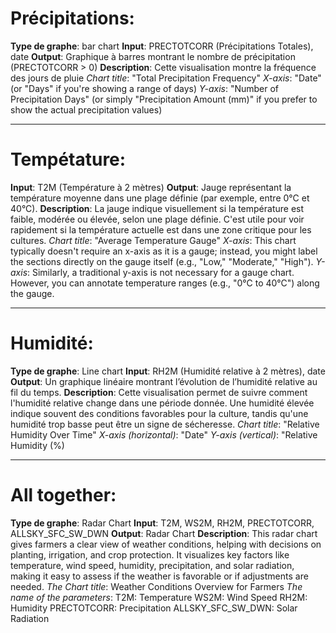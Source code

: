 # Précipitations:

__Type de graphe__: bar chart 
__Input__: PRECTOTCORR (Précipitations Totales), date
__Output__: Graphique à barres montrant le nombre de précipitation (PRECTOTCORR > 0) 
__Description__: Cette visualisation montre la fréquence des jours de pluie 
_Chart title_: "Total Precipitation Frequency"
_X-axis_: "Date" (or "Days" if you're showing a range of days)
_Y-axis_: "Number of Precipitation Days" (or simply "Precipitation Amount (mm)" if you prefer to show the actual precipitation values)
____________________________________________________________________________
# Tempétature:

__Input__: T2M (Température à 2 mètres)
__Output__: Jauge représentant la température moyenne dans une plage définie (par exemple, entre 0°C et 40°C).
__Description__: La jauge indique visuellement si la température est faible, modérée ou élevée, selon une plage définie. C'est utile pour voir rapidement si la température actuelle est dans une zone critique pour les cultures.
_Chart title_: "Average Temperature Gauge"
_X-axis_: This chart typically doesn't require an x-axis as it is a gauge; instead, you might label the sections directly on the gauge itself (e.g., "Low," "Moderate," "High").
_Y-axis_: Similarly, a traditional y-axis is not necessary for a gauge chart. However, you can annotate temperature ranges (e.g., "0°C to 40°C") along the gauge.

____________________________________________________________________________
# Humidité:
	
__Type de graphe__: Line chart
__Input__: RH2M (Humidité relative à 2 mètres), date
__Output__: Un graphique linéaire montrant l’évolution de l’humidité relative au fil du temps.
__Description__: Cette visualisation permet de suivre comment l'humidité relative change dans une période donnée. Une humidité élevée indique souvent des conditions favorables pour la culture, tandis qu'une humidité trop basse peut être un signe de sécheresse.
_Chart title_: "Relative Humidity Over Time"
_X-axis (horizontal)_: "Date"
_Y-axis (vertical)_: "Relative Humidity (%)
____________________________________________________________________________
# All together:

__Type de graphe__: Radar Chart
__Input__: T2M, WS2M, RH2M, PRECTOTCORR, ALLSKY_SFC_SW_DWN
__Output__: Radar Chart
__Description__: This radar chart gives farmers a clear view of weather conditions, helping with decisions on planting, irrigation, and crop protection. It visualizes key factors like temperature, wind speed, humidity, precipitation, and solar radiation, making it easy to assess if the weather is favorable or if adjustments are needed. 
_The Chart title_: Weather Conditions Overview for Farmers
_The name of the parameters_:
T2M: Temperature
WS2M: Wind Speed
RH2M: Humidity
PRECTOTCORR: Precipitation
ALLSKY_SFC_SW_DWN: Solar Radiation
